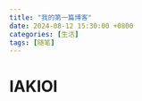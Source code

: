 ```yaml
---
title: "我的第一篇博客"
date: 2024-08-12 15:30:00 +0800
categories: [生活]
tags: [随笔]
---
```


# IAKIOI

